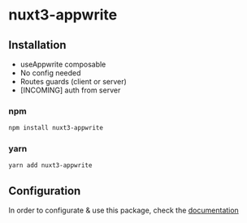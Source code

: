 # nuxt3-appwrite

## Installation
- useAppwrite composable
- No config needed
- Routes guards (client or server)
- [INCOMING] auth from server

### npm
```bash
npm install nuxt3-appwrite
```
### yarn
```bash 
yarn add nuxt3-appwrite
```

## Configuration
In order to configurate & use this package, check the [documentation](https://nuxt-appwrite.etiennemoureton.fr)
